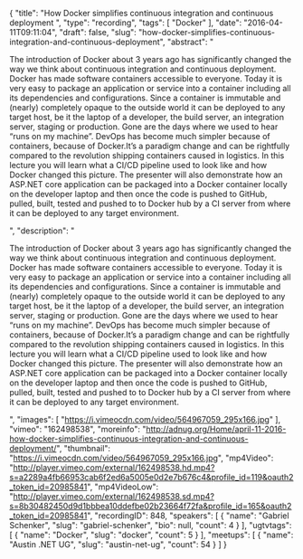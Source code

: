 {
  "title": "How Docker simplifies continuous integration and continuous deployment ",
  "type": "recording",
  "tags": [
    "Docker"
  ],
  "date": "2016-04-11T09:11:04",
  "draft": false,
  "slug": "how-docker-simplifies-continuous-integration-and-continuous-deployment",
  "abstract": "<p>The introduction of Docker about 3 years ago has significantly changed the way we think about continuous integration and continuous deployment. Docker has made software containers accessible to everyone. Today it is very easy to package an application or service into a container including all its dependencies and configurations. Since a container is immutable and (nearly) completely opaque to the outside world it can be deployed to any target host, be it the laptop of a developer, the build server, an integration server, staging or production. Gone are the days where we used to hear “runs on my machine”. DevOps has become much simpler because of containers, because of Docker.It’s a paradigm change and can be rightfully compared to the revolution shipping containers caused in logistics. In this lecture you will learn what a CI/CD pipeline used to look like and how Docker changed this picture. The presenter will also demonstrate how an ASP.NET core application can be packaged into a Docker container locally on the developer laptop and then once the code is pushed to GitHub, pulled, built, tested and pushed to to Docker hub by a CI server from where it can be deployed to any target environment.</p>",
  "description": "<p>The introduction of Docker about 3 years ago has significantly changed the way we think about continuous integration and continuous deployment. Docker has made software containers accessible to everyone. Today it is very easy to package an application or service into a container including all its dependencies and configurations. Since a container is immutable and (nearly) completely opaque to the outside world it can be deployed to any target host, be it the laptop of a developer, the build server, an integration server, staging or production. Gone are the days where we used to hear “runs on my machine”. DevOps has become much simpler because of containers, because of Docker.It’s a paradigm change and can be rightfully compared to the revolution shipping containers caused in logistics. In this lecture you will learn what a CI/CD pipeline used to look like and how Docker changed this picture. The presenter will also demonstrate how an ASP.NET core application can be packaged into a Docker container locally on the developer laptop and then once the code is pushed to GitHub, pulled, built, tested and pushed to to Docker hub by a CI server from where it can be deployed to any target environment.</p>",
  "images": [
    "https://i.vimeocdn.com/video/564967059_295x166.jpg"
  ],
  "vimeo": "162498538",
  "moreinfo": "http://adnug.org/Home/april-11-2016-how-docker-simplifies-continuous-integration-and-continuous-deployment/",
  "thumbnail": "https://i.vimeocdn.com/video/564967059_295x166.jpg",
  "mp4Video": "http://player.vimeo.com/external/162498538.hd.mp4?s=a2289a4fb66953cab6f2ed6a5005e0d2e7b676c4&profile_id=119&oauth2_token_id=20985841",
  "mp4VideoLow": "http://player.vimeo.com/external/162498538.sd.mp4?s=8b30482450d9d1bbbea10ddefbe02b23664f72fa&profile_id=165&oauth2_token_id=20985841",
  "recordingID": 848,
  "speakers": [
    {
      "name": "Gabriel Schenker",
      "slug": "gabriel-schenker",
      "bio": null,
      "count": 4
    }
  ],
  "ugtvtags": [
    {
      "name": "Docker",
      "slug": "docker",
      "count": 5
    }
  ],
  "meetups": [
    {
      "name": "Austin .NET UG",
      "slug": "austin-net-ug",
      "count": 54
    }
  ]
}
